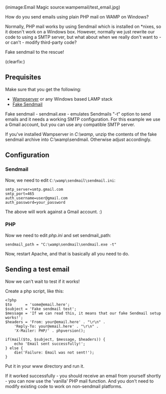 <!--
Title: How to send test emails using php mail from your local wamp installation
Author:
Date: 2011/10/31 03:43:00
Datetime: 2011-10-31
Updated: 2011/10/31 16:58:00
Description: How to send test emails using PHP mail from your WAMP server by means of fake sendmail and a GMail account.
Template: post
Disqusid: /how-to-send-test-emails-using-php-mail-from-your-local-wamp-installation
ogimage: wampemail/test_email.jpg
thumb: wampemail/test_email_custom.jpg
Keywords: gmail, php, windows, sendmail, wamp
Tags: php, windows, wamp, email
blogpost: true
published: true
-->
(inimage:Email Magic source:wampemail/test_email.jpg)

How do you send emails using plain PHP mail on WAMP on Windows?

Normally, PHP mail works by using Sendmail which is installed on *nixes, so it doesn't work on a Windows box. However, normally we just rewrite our code to using a SMTP server, but what about when we really don't want to - or can't - modify third-party code?


Fake sendmail to the rescue!

(clearfix:)

## Prequisites
Make sure that you get the following:

- [Wampserver](http://www.wampserver.com/en) or any Windows based LAMP stack
- [Fake Sendmail](http://glob.com.au/sendmail/)

Fake sendmail - sendmail.exe - emulates Sendmails "-t" option to send emails and it needs a working SMTP configuration. For this example we use a Gmail account, but you can use any compatible SMTP server.

If you've installed Wampserver in *C:\wamp*, unzip the contents of the fake sendmail archive into C:\wamp\sendmail. Otherwise adjust accordingly.

## Configuration
### Sendmail
Now, we need to edit `C:\wamp\sendmail\sendmail.ini`:

    smtp_server=smtp.gmail.com
    smtp_port=465
    auth_username=user@gmail.com
    auth_password=your_password

The above will work against a Gmail account. :)

### PHP
Now we need to edit *php.ini* and set sendmail_path:

    sendmail_path = "C:\wamp\sendmail\sendmail.exe -t"

Now, restart Apache, and that is basically all you need to do.

## Sending a test email
Now we can't wait to test if it works!

Create a php script, like this:

    <?php
    $to      = 'some@email.here';
    $subject = 'Fake sendmail test';
    $message = 'If we can read this, it means that our fake Sendmail setup works!';
    $headers = 'From: your@email.here' . "\r\n" .
        'Reply-To: your@email.here' . "\r\n" .
        'X-Mailer: PHP/' . phpversion();

    if(mail($to, $subject, $message, $headers)) {
        echo 'Email sent successfully!';
    } else {
        die('Failure: Email was not sent!');
    }

Put it in your www directory and run it.

If it worked successfully - you should receive an email from yourself shortly - you can now use the 'vanilla' PHP mail function. And you don't need to modify existing code to work on non-sendmail platforms.
